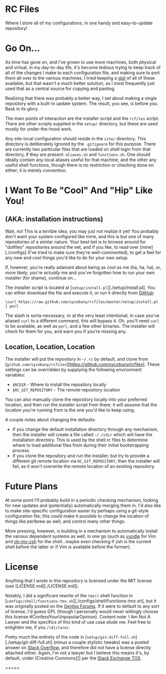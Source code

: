 RC Files
========

Where I store all of my configurations, in one handy and easy-to-update
repository!

Go On...
========

As time has gone on, and I've grown to use more machines, both physical and
virtual, in my day-to-day life, it's become tedious trying to keep track of
all of the changes I make to each configuration file, and making sure to port
them all over to the various machines. I tried keeping a [gist][] of all of
these available, but that wasn't a much better solution, as I most frequently
just used that as a central source for copying and pasting.

Realizing that there was probably a better way, I set about making a single
repository with a built-in update system. The result, you see, is before you.
Bask in its glory.

The main points of interaction are the installer script and the `rcfiles`
script. There are other scripts supplied in the `setup/` directory, but these
are used mostly for under-the-hood work.

Any site-local configuration should reside in the `site/` directory. This
directory is deliberately ignored by the `.gitignore` for this purpose. There
are currently two particular files that are loaded on shell login from that
directory, if they are present: `aliases.sh` and `functions.sh`. One should
ideally contain any local aliases useful for that machine, and the other any
useful shell functions, though there is no restriction or checking done on
either; it is merely convention.

I Want To Be "Cool" And "Hip" Like You!
=======================================

(AKA: installation instructions)
--------------------------------

Wait, no! This is a terrible idea, you may just not realize it yet! You
probably don't want your system configured like mine, and this is but one of
many repositories of a similar nature. Your best bet is to browse around for
"dotfiles" repositories around the net, and if you like, to read over
[mine][./configs] (I've tried to make sure they're well-commented), to get a
feel for any new and cool things you'd like to do for your own setup.

If, however, you're really adamant about being as cool as me (ha, ha, ha), or,
more likely, you're *actually* me and you've forgotten how to run your own
installer (for shame), continue on...

The installer script is located at [`setup/install.pl`][./setup/install.pl].
You can either download the file and execute it, or run it directly from
[GitHub][]:

```shell
\curl https://raw.github.com/sycobuny/rcfiles/master/setup/install.pl | perl
```

The slash is sorta-necessary, or at the very least intentional, in case you've
aliased `curl` to a different command, this will bypass it. Oh, you'll need
`curl` to be available, as well as `perl`, and a few other binaries. The
installer will check for them for you, and warn you if you're missing any.

Location, Location, Location
----------------------------

The installer will put the repository in `~/.rc` by default, and clone from
[`github.com/sycobuny/rcfiles`][https://github.com/sycobuny/rcfiles]. These
settings can be overridden by supplying the following environment variables:

  * `$RCDIR` - Where to install the repository locally
  * `$RC_GIT_REPOSITORY` - The remote repository location

You can also manually clone the repository locally into your preferred
location, and then run the installer script from there; it will assume that
the location you're running from is the one you'd like to keep using.

A couple notes about changing the defaults:

  * If you change the default installation directory through any mechanism,
    then the installer will create a file called `~/.rcdir` which will have
    the installation directory. This is used by the shell rc files to
    determine where to load additional files from during their initial
    bootstrapping process.
  * If you clone the repository and run the installer, but try to provide a
    different git remote location via `RC_GIT_REPOSITORY`, then the installer
    will fail, as it won't overwrite the remote location of an existing
    repository.

Future Plans
============

At some point I'll probably build in a periodic checking mechanism, looking
for new updates and (potentially) automatically merging them in. I'd also like
to make site-specific configuration easier by perhaps using a git-style
configuration file; this could make it possible to change the location of
things like perlbrew as well, and control many other things.

More pressing, however, is building in a mechanism to automatically install
the various dependent systems as well, in one go (such as [vundle][] for Vim
and [oh-my-zsh][] for the shell...maybe even checking if zsh is the current
shell before the latter or if Vim is available before the former).

License
=======

Anything that I wrote in this repository is licensed under the MIT license
(see [LICENSE.md][./LICENSE.md]).

Notably, I did a significant rewrite of the `tmx()` shell function in
[`configs/shell/functions-tmx.sh`][./configs/shell/functions-tmx.sh], but it
was originally posted on the [Gentoo Forums][]. If it were to default to any
sort of license, I'd guess GPL (though I personally would never willingly
choose this license #ConfessYourUnpopularOpinion). Content note: I Am Not A
Lawyer and the specifics of this kind of use case elude me. Feel free to
enlighten me, if you `/(d|c)are/`.

Pretty much the entirety of the code in
[`setup/git-diff-full.sh`][./setup/git-diff-full.sh] (minus a couple stylistic
tweaks) was a posted answer on [Stack Overflow][], and therefore did not have
a license directly attached either. Again, I'm not a lawyer but I believe this
means it's, by default, under [Creative Commons][] per the
[Stack Exchange TOS][].

=====

[gist]:      https://gist.github.com/sycobuny/3427408
[vundle]:    https://github.com/gmarik/vundle
[oh-my-zsh]: https://github.com/robbyrussell/oh-my-zsh

[GitHub]:             https://github.com/
[Gentoo Forums]:      http://forums.gentoo.org/
[Stack Overflow]:     http://stackoverflow.com/
[Stack Exchange TOS]: http://stackexchange.com/legal
